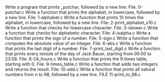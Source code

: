 Write a program that prints _putchar, followed by a new line.
File: 0-putchar.c
Write a function that prints the alphabet, in lowercase, followed by a new line.
File: 1-alphabet.c
Write a function that prints 10 times the alphabet, in lowercase, followed by a new line.
File: 2-print_alphabet_x10.c
Write a function that checks for lowercase character.
File: 3-islower.c
Write a function that checks for alphabetic character.
File: 4-isalpha.c
Write a function that prints the sign of a number.
File: 5-sign.c
Write a function that computes the absolute value of an integer.
File: 6-abs.c
Write a function that prints the last digit of a number.
File: 7-print_last_digit.c
Write a function that prints every minute of the day of Jack Bauer, starting from 00:00 to 23:59.
File: 8-24_hours.c
Write a function that prints the 9 times table, starting with 0.
File: 9-times_table.c
Write a function that adds two integers and returns the result.
File: 10-add.c
Write a function that prints all natural numbers from n to 98, followed by a new line.
FILE 11-print_to_98.c
